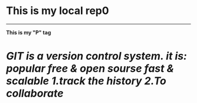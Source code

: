 # This is my local rep0
<hr>
<b><p>This is my "P" tag </p></b>
<h1><em>GIT is a version control system. it is:
popular 
free & open sourse 
fast & scalable
1.track the history 
2.To collaborate <em></h1>
